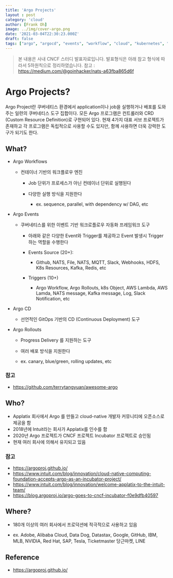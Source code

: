 ```yaml
---
title: 'Argo Projects'
layout : post
category: 'cloud'
author: [Frank Oh]
image: ../img/cover-argo.png
date: '2021-03-04T22:30:23.000Z'
draft: false
tags: ["argo", "argocd", "events", "workflow", "cloud", "kubernetes", "docker", "devops", "gitops"]
---
```


> 본 내용은 사내 CNCF 스터디 발표자료입니다. 발표형식은 아래 참고 형식에 따라서 5하원칙으로 정리하였습니다. 
> 참고 : https://medium.com/@goinhacker/nats-a63fba865d6f

# Argo Projects?

Argo Project란 쿠버네티스 환경에서 application이나 job을 실행하거나 배포를 도와주는 일련의 쿠버네티스 도구 집합이다. 모든 Argo 프로그램은 컨트롤러와 CRD (Custom Resource Definition)로 구현되어 있다. 현재 4가지 대표 서브 프로젝트가 존재하고 각 프로그램은 독립적으로 사용할 수도 있지만, 함께 사용하면 더욱 강력한 도구가 되기도 한다. 

## What?

- Argo Workflows

  - 컨테이너 기반의 워크플로우 엔진

    - Job 단위가 프로세스가 아닌 컨테이너 단위로 실행된다

    - 다양한 실행 방식을 지원한다

      - ex. sequence, parallel, with dependency w/ DAG, etc

- Argo Events

  - 쿠버네티스를 위한 이벤트 기반 워크로플로우 자동화 프레임워크 도구

    - 아래와 같은 다양한 Event와 Trigger를 제공하고 Event 발생시 Trigger하는 역할을 수행한다

    - Events Source (20+): 

      - Github, NATS, File, NATS, MQTT, Slack, Webhooks, HDFS, K8s Resources, Kafka, Redis, etc

    - Triggers (10+)

      - Argo Workflow, Argo Rollouts, k8s Object, AWS Lambda, AWS Lamda, NATS message, Kafka message, Log, Slack Notification, etc

- Argo CD

  - 선언적인 GitOps 기반의 CD (Continuous Deployment) 도구

- Argo Rollouts

  - Progress Delivery 를 지원하는 도구

  - 여러 배포 방식을 지원한다

  - ex. canary, blue/green, rolling updates, etc

### 참고

- https://github.com/terrytangyuan/awesome-argo

## Who?

- Applatix 회사에서 Argo 를 만들고 cloud-native 개발자 커뮤니티에 오픈소스로 제공을 함
- 2018년에 Intuit라는 회사가 Applatix를 인수를 함
- 2020년 Argo 프로젝트가 CNCF 프로젝트 Incubator 프로젝트로 승인됨
- 현재 여러 회사에 의해서 유지되고 있음

### 참고

- https://argoproj.github.io/
- https://www.intuit.com/blog/innovation/cloud-native-computing-foundation-accepts-argo-as-an-incubator-project/
- https://www.intuit.com/blog/innovation/welcome-applatix-to-the-intuit-team/
- https://blog.argoproj.io/argo-goes-to-cncf-incubator-f0e9dfb40597



## Where?

- 180개 이상의 여러 회사에서 프로덕션에 적극적으로 사용하고 있음

- ex. Adobe, Alibaba Cloud, Data Dog, Datastax, Google, GitHub, IBM, MLB, NVIDIA, Red Hat, SAP, Tesla, Ticketmaster
  당근마켓, LINE

## Reference

- https://argoproj.github.io/

  





